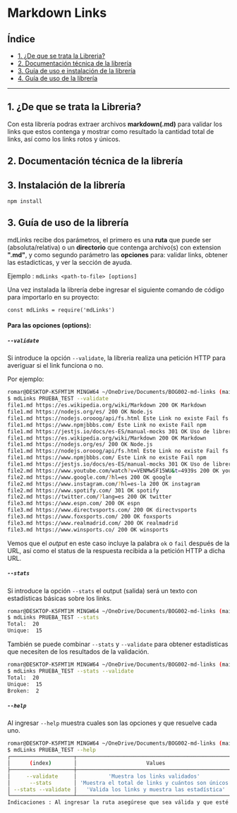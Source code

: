 # Markdown Links

## Índice

* [1. ¿De que se trata la Libreria?](#1-Libreria)
* [2. Documentación técnica de la librería](#2-Documentación_técnica)
* [3. Guía de uso e instalación de la librería](#3-Guía_de_uso_e_instalación_de_la_librería)
* [4. Guía de uso de la librería](#4-Guía_de_uso_de_la_librería)

***
## 1. ¿De que se trata la Libreria?

Con esta librería podras extraer archivos **markdown(.md)** para validar los links que estos contenga y mostrar como resultado la cantidad total de links, así como los links rotos y únicos.

## 2. Documentación técnica de la librería


## 3. Instalación de la librería

`npm install`

## 3. Guía de uso de la librería

mdLinks recibe dos parámetros, el primero es una **ruta** que puede ser (absoluta/relativa) o  un **directorio** que contenga archivo(s) con extension **".md"**, y como segundo parámetro las **opciones** para: validar links, obtener las estadicticas, y ver la sección de ayuda. 

Ejemplo : `mdLinks <path-to-file> [options]`

Una vez instalada la librería debe ingresar el siguiente comando de código para importarlo en su proyecto:

`const mdLinks = require('mdLinks')`

#### Para las opciones (options):

##### `--validate`

Si introduce la opción `--validate`, la libreria realiza una petición HTTP para
averiguar si el link funciona o no. 

Por ejemplo:

```sh
romar@DESKTOP-K5FMT1M MINGW64 ~/OneDrive/Documents/BOG002-md-links (main)
$ mdLinks PRUEBA_TEST --validate
file1.md https://es.wikipedia.org/wiki/Markdown 200 OK Markdown
file1.md https://nodejs.org/es/ 200 OK Node.js
file1.md https://nodejs.orooog/api/fs.html Este Link no existe Fail fs
file1.md https://www.npmjbbbs.com/ Este Link no existe Fail npm
file1.md https://jestjs.io/docs/es-ES/manual-mocks 301 OK Uso de librerias de Mock.
file1.md https://es.wikipedia.org/wiki/Markdown 200 OK Markdown
file1.md https://nodejs.org/es/ 200 OK Node.js
file1.md https://nodejs.orooog/api/fs.html Este Link no existe Fail fs
file1.md https://www.npmjbbbs.com/ Este Link no existe Fail npm
file1.md https://jestjs.io/docs/es-ES/manual-mocks 301 OK Uso de librerias de Mock.
file2.md https://www.youtube.com/watch?v=VENMwSF15WU&t=4939s 200 OK youtube
file2.md https://www.google.com/?hl=es 200 OK google
file2.md https://www.instagram.com/?hl=es-la 200 OK instagram
file2.md https://www.spotify.com/ 301 OK spotify
file2.md https://twitter.com/?lang=es 200 OK twitter
file3.md https://www.espn.com/ 200 OK espn
file3.md https://www.directvsports.com/ 200 OK directvsports
file3.md https://www.foxsports.com/ 200 OK foxsports
file3.md https://www.realmadrid.com/ 200 OK realmadrid
file3.md https://www.winsports.co/ 200 OK winsports
```

Vemos que el _output_ en este caso incluye la palabra `ok` o `fail` después de
la URL, así como el status de la respuesta recibida a la petición HTTP a dicha
URL.

##### `--stats`

Si introduce la opción `--stats` el output (salida) será un texto con estadísticas
básicas sobre los links.

```sh
romar@DESKTOP-K5FMT1M MINGW64 ~/OneDrive/Documents/BOG002-md-links (main)
$ mdLinks PRUEBA_TEST --stats
Total:  20
Unique:  15
```

También se puede combinar `--stats` y `--validate` para obtener estadísticas que
necesiten de los resultados de la validación.

```sh
romar@DESKTOP-K5FMT1M MINGW64 ~/OneDrive/Documents/BOG002-md-links (main)
$ mdLinks PRUEBA_TEST --stats --validate
Total:  20
Unique:  15
Broken:  2 
```

##### `--help`

Al ingresar `--help` muestra cuales son las opciones y que resuelve cada uno.

```sh
romar@DESKTOP-K5FMT1M MINGW64 ~/OneDrive/Documents/BOG002-md-links (main)
$ mdLinks PRUEBA_TEST --help
┌────────────────────┬──────────────────────────────────────────────────┐
│      (index)       │                      Values                      │
├────────────────────┼──────────────────────────────────────────────────┤
│     --validate     │          'Muestra los links validados'           │
│      --stats       │ 'Muestra el total de links y cuántos son únicos' │
│ --stats --validate │   'Valida los links y muestra las estadística'   │
└────────────────────┴──────────────────────────────────────────────────┘
Indicaciones : Al ingresar la ruta asegúrese que sea válida y que esté dentro de comillas. Ejemplo: "README.md", "C:\Users\romar\OneDrive\Documents\Carpeta de Prueba de directorio".
```

